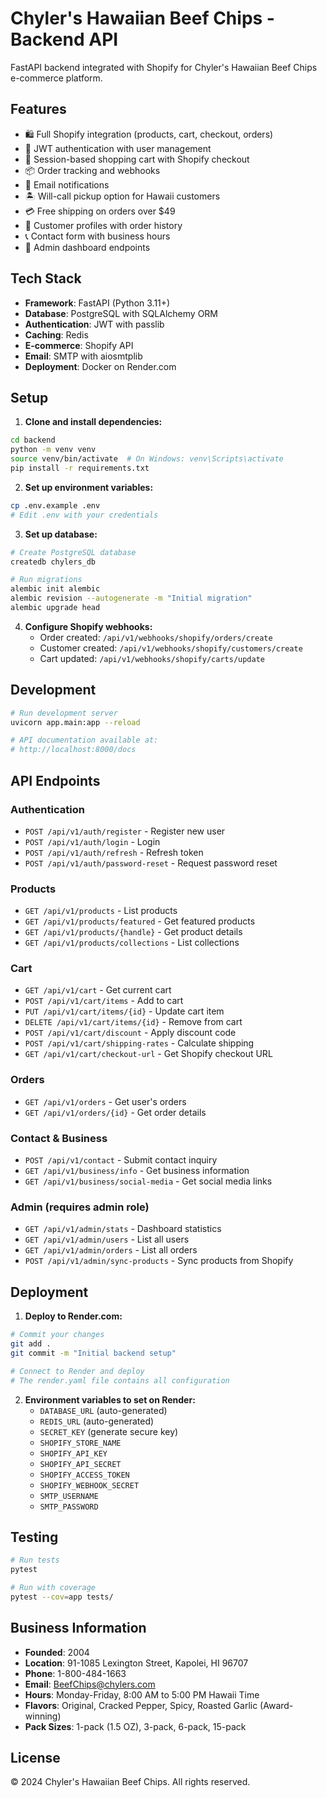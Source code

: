 # Chyler's Hawaiian Beef Chips - Backend API

FastAPI backend integrated with Shopify for Chyler's Hawaiian Beef Chips e-commerce platform.

## Features

- 🛍️ Full Shopify integration (products, cart, checkout, orders)
- 🔐 JWT authentication with user management
- 🛒 Session-based shopping cart with Shopify checkout
- 📦 Order tracking and webhooks
- 📧 Email notifications
- 🏝️ Will-call pickup option for Hawaii customers
- 💳 Free shipping on orders over $49
- 👤 Customer profiles with order history
- 📞 Contact form with business hours
- 🔧 Admin dashboard endpoints

## Tech Stack

- **Framework**: FastAPI (Python 3.11+)
- **Database**: PostgreSQL with SQLAlchemy ORM
- **Authentication**: JWT with passlib
- **Caching**: Redis
- **E-commerce**: Shopify API
- **Email**: SMTP with aiosmtplib
- **Deployment**: Docker on Render.com

## Setup

1. **Clone and install dependencies:**
```bash
cd backend
python -m venv venv
source venv/bin/activate  # On Windows: venv\Scripts\activate
pip install -r requirements.txt
```

2. **Set up environment variables:**
```bash
cp .env.example .env
# Edit .env with your credentials
```

3. **Set up database:**
```bash
# Create PostgreSQL database
createdb chylers_db

# Run migrations
alembic init alembic
alembic revision --autogenerate -m "Initial migration"
alembic upgrade head
```

4. **Configure Shopify webhooks:**
   - Order created: `/api/v1/webhooks/shopify/orders/create`
   - Customer created: `/api/v1/webhooks/shopify/customers/create`
   - Cart updated: `/api/v1/webhooks/shopify/carts/update`

## Development

```bash
# Run development server
uvicorn app.main:app --reload

# API documentation available at:
# http://localhost:8000/docs
```

## API Endpoints

### Authentication
- `POST /api/v1/auth/register` - Register new user
- `POST /api/v1/auth/login` - Login
- `POST /api/v1/auth/refresh` - Refresh token
- `POST /api/v1/auth/password-reset` - Request password reset

### Products
- `GET /api/v1/products` - List products
- `GET /api/v1/products/featured` - Get featured products
- `GET /api/v1/products/{handle}` - Get product details
- `GET /api/v1/products/collections` - List collections

### Cart
- `GET /api/v1/cart` - Get current cart
- `POST /api/v1/cart/items` - Add to cart
- `PUT /api/v1/cart/items/{id}` - Update cart item
- `DELETE /api/v1/cart/items/{id}` - Remove from cart
- `POST /api/v1/cart/discount` - Apply discount code
- `POST /api/v1/cart/shipping-rates` - Calculate shipping
- `GET /api/v1/cart/checkout-url` - Get Shopify checkout URL

### Orders
- `GET /api/v1/orders` - Get user's orders
- `GET /api/v1/orders/{id}` - Get order details

### Contact & Business
- `POST /api/v1/contact` - Submit contact inquiry
- `GET /api/v1/business/info` - Get business information
- `GET /api/v1/business/social-media` - Get social media links

### Admin (requires admin role)
- `GET /api/v1/admin/stats` - Dashboard statistics
- `GET /api/v1/admin/users` - List all users
- `GET /api/v1/admin/orders` - List all orders
- `POST /api/v1/admin/sync-products` - Sync products from Shopify

## Deployment

1. **Deploy to Render.com:**
```bash
# Commit your changes
git add .
git commit -m "Initial backend setup"

# Connect to Render and deploy
# The render.yaml file contains all configuration
```

2. **Environment variables to set on Render:**
   - `DATABASE_URL` (auto-generated)
   - `REDIS_URL` (auto-generated)
   - `SECRET_KEY` (generate secure key)
   - `SHOPIFY_STORE_NAME`
   - `SHOPIFY_API_KEY`
   - `SHOPIFY_API_SECRET`
   - `SHOPIFY_ACCESS_TOKEN`
   - `SHOPIFY_WEBHOOK_SECRET`
   - `SMTP_USERNAME`
   - `SMTP_PASSWORD`

## Testing

```bash
# Run tests
pytest

# Run with coverage
pytest --cov=app tests/
```

## Business Information

- **Founded**: 2004
- **Location**: 91-1085 Lexington Street, Kapolei, HI 96707
- **Phone**: 1-800-484-1663
- **Email**: BeefChips@chylers.com
- **Hours**: Monday-Friday, 8:00 AM to 5:00 PM Hawaii Time
- **Flavors**: Original, Cracked Pepper, Spicy, Roasted Garlic (Award-winning)
- **Pack Sizes**: 1-pack (1.5 OZ), 3-pack, 6-pack, 15-pack

## License

© 2024 Chyler's Hawaiian Beef Chips. All rights reserved.